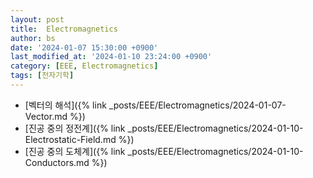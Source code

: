 ```yaml
---
layout: post
title:  Electromagnetics
author: bs
date: '2024-01-07 15:30:00 +0900'
last_modified_at: '2024-01-10 23:24:00 +0900'
category: [EEE, Electromagnetics]
tags: [전자기학]
---
```


- [벡터의 해석]({% link _posts/EEE/Electromagnetics/2024-01-07-Vector.md %})
- [진공 중의 정전계]({% link _posts/EEE/Electromagnetics/2024-01-10-Electrostatic-Field.md %})
- [진공 중의 도체계]({% link _posts/EEE/Electromagnetics/2024-01-10-Conductors.md %})